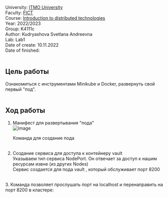 University: [ITMO University](https://itmo.ru/ru/) <br>
Faculty: [FICT](https://fict.itmo.ru) <br>
Course: [Introduction to distributed technologies](https://github.com/itmo-ict-faculty/introduction-to-distributed-technologies) <br>
Year: 2022/2023 <br>
Group: K4111c <br>
Author: Kudryashova Svetlana Andreevna <br>
Lab: Lab1 <br>
Date of create: 10.11.2022 <br>
Date of finished: <br>
<br>
## Цель работы <br>
Ознакомиться с инструментами Minikube и Docker, развернуть свой первый "под".<br>
<br>
## Ход работы<br>
1. Манифест для развертывания "пода"<br>
![image](https://user-images.githubusercontent.com/113091328/205375421-8c289eac-bd94-4b04-af46-c650bb762e31.png)

   Команда для создание пода <br> <br>
2. Создание сервиса для доступа к контейнеру vault <br>
Указываем тип сервиса NodePort. Он отвечает за доступ к нашим ресурсам извне (из других Nodes) <br>
Сервис создается для пода vault , который обслуживает порт 8200 <br>
 <br>
3. Команда позволяет прослушать порт на localhost и перенаправить на порт 8200 в кластере:<br>
 <br>
 <br>
 <br>
